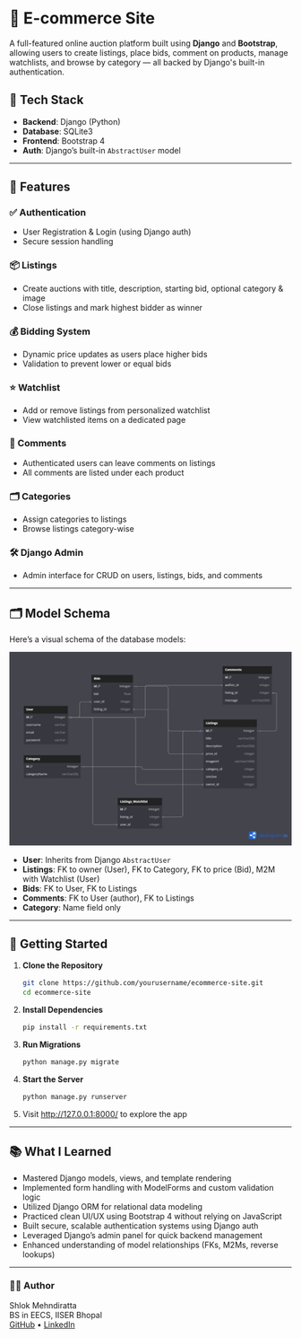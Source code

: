 # 🛒 E-commerce Site

A full-featured online auction platform built using **Django** and **Bootstrap**, allowing users to create listings, place bids, comment on products, manage watchlists, and browse by category — all backed by Django's built-in authentication.

## 🔧 Tech Stack

- **Backend**: Django (Python)
- **Database**: SQLite3
- **Frontend**: Bootstrap 4  
- **Auth**: Django’s built-in `AbstractUser` model

---

<!-- ## 📸 Demo Video

[![Watch the demo](https://img.youtube.com/vi/YOUR_VIDEO_ID_HERE/0.jpg)](https://www.youtube.com/watch?v=YOUR_VIDEO_ID_HERE)

--- -->

## 🧩 Features

### ✅ Authentication
- User Registration & Login (using Django auth)
- Secure session handling

### 📦 Listings
- Create auctions with title, description, starting bid, optional category & image
- Close listings and mark highest bidder as winner

### 💰 Bidding System
- Dynamic price updates as users place higher bids
- Validation to prevent lower or equal bids

### ⭐ Watchlist
- Add or remove listings from personalized watchlist
- View watchlisted items on a dedicated page

### 💬 Comments
- Authenticated users can leave comments on listings
- All comments are listed under each product

### 🗂️ Categories
- Assign categories to listings
- Browse listings category-wise

### 🛠️ Django Admin
- Admin interface for CRUD on users, listings, bids, and comments

---

## 🗂️ Model Schema

Here’s a visual schema of the database models:

![Model Schema](assets/schema.png)

- **User**: Inherits from Django `AbstractUser`
- **Listings**: FK to owner (User), FK to Category, FK to price (Bid), M2M with Watchlist (User)
- **Bids**: FK to User, FK to Listings
- **Comments**: FK to User (author), FK to Listings
- **Category**: Name field only

---

## 🚀 Getting Started

1. **Clone the Repository**
   ```bash
   git clone https://github.com/yourusername/ecommerce-site.git
   cd ecommerce-site
   ```

2. **Install Dependencies**
    ```bash
    pip install -r requirements.txt
    ```

3. **Run Migrations**
    ```bash
    python manage.py migrate
    ```

4. **Start the Server**
    ```bash
    python manage.py runserver
    ```

5. Visit http://127.0.0.1:8000/ to explore the app

---

## 📚 What I Learned

- Mastered Django models, views, and template rendering
- Implemented form handling with ModelForms and custom validation logic
- Utilized Django ORM for relational data modeling
- Practiced clean UI/UX using Bootstrap 4 without relying on JavaScript
- Built secure, scalable authentication systems using Django auth
- Leveraged Django’s admin panel for quick backend management
- Enhanced understanding of model relationships (FKs, M2Ms, reverse lookups)


---
### 🙋‍♂️ Author
Shlok Mehndiratta<br>
BS in EECS, IISER Bhopal<br>
[GitHub](https://github.com/shlok-mehndiratta) • [LinkedIn](https://www.linkedin.com/in/shlok-mehndiratta)